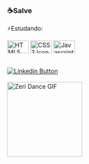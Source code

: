 ### ☕Salve 

<!--
<div style="margin_left: 10px;">
  <a href="#">
    <img height="180em" src="https://github-readme-stats.vercel.app/api?username=pedroHenriqueAmaral&theme=aura&show_icons=true" />
  </a>
</div>
<br />
-->

<div>
  <p>⚡Estudando:</p>
  
  <img width="50" height="30" src="https://cdn.jsdelivr.net/gh/devicons/devicon/icons/html5/html5-original.svg" alt="HTML5 Icon" />
  <img width="50" height="30" src="https://cdn.jsdelivr.net/gh/devicons/devicon/icons/css3/css3-original.svg" alt="CSS3 Icon" />
  <img width="50" height="30" src="https://cdn.jsdelivr.net/gh/devicons/devicon/icons/javascript/javascript-original.svg" alt="Javascript Icon" />
  <!--<img width="50" height="30" src="https://cdn.jsdelivr.net/gh/devicons/devicon/icons/vscode/vscode-original.svg" alt="Visual Studio Code Icon" />-->
</div>

##

<div>
  <a href="https://www.linkedin.com/in/pedro-martines-amaral/" target="_blank">
    <img src="https://img.shields.io/badge/LinkedIn-0077B5?style=for-the-badge&logo=linkedin&logoColor=white" alt="Linkedin Button" align="center" />
  </a>
</div>
<br />
<div>
<img width="175" src="https://media.tenor.com/4VYsTwrkcQIAAAAC/zeri-league-of-legends.gif" alt="Zeri Dance GIF" />
</div>




